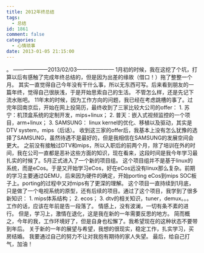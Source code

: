```yaml
---
title: 2012年终总结
tags:
  - 总结
id: 1861
comment: false
categories:
  - 心情琐事
date: 2013-01-05 21:15:00
---
```


。
——————–2013/02/03———————
1月初的时候，我在这挖了个坑，打算以后有感触了完成年终总结的，但是因为出差的缘故（借口！）拖了整整一个月。
其实一直觉得自己今年没有干什么事，所以无东西可写。后来看到朋友的一篇年终，觉得自己很肤浅，于是开始思索自己的生活。
不管怎么样，还是先记下流水账吧。
11年末的时候，因为工作方向的问题，我已经在考虑跳槽的事了。过完年回南京后，开始在网上投简历，最终收到了三家比较大公司的offer：
1\. 苏宁：机顶盒系统的定制开发，mips+linux；
2\. 普天：嵌入式视频监控的一个项目，arm+linux；
3\. SAMSUNG： linux kernel的优化、移植以及驱动，其实是DTV system，mips（后话）。
收到这三家的offer后，我基本上没有怎么犹豫的选择了SAMSUNG，虽然待遇不是最好的，但是我相信在SAMSUNG的发展空间会更大。
之前没有接触过DTV和mips，所以入职后的前两个月，除了培训在外的时间，我在公司一直都是恶补这些方面的知识，现在看来，这段时间是我今年学习最扎实的时候了。5月正式进入了一个新的项目组。
这个项目组并不是基于linux的系统，而是eCos。于是又开始学习eCos，好在eCos远没有linux那么复杂。前期的学习主要通过QEMU，后来因为硬件的确定，开始porting eCos到mips SOC板子上。porting的过程中又对mips有了更深的理解。
这个项目一直持续到1月底，只是做了一个电视系统的原型，还有后续的项目。通过了这个项目，我学到了很多新知识：
1\. mips体系结构；
2\. ecos；
3\. dtv的相关知识，tuner，demux。。。
工作的话，应该在年前是告一段落了。
情感上，没有波澜，一切有条不紊的进行。
但是，学习上，激情在退化，这是我在新的一年需要反思的地方。
简而概之，今年的我，工作环境好了，但是自身也松懈了。我希望现在的这种状态不要带到年后。
关于新的一年的展望与希望，我想的很现实，稳定工作，扎实学习，买房结婚。
我要通过自己的努力不让对我抱有期待的家人失望。
最后，给自己打气，加油！